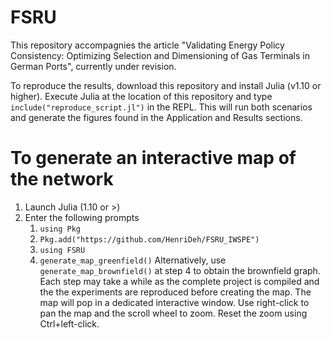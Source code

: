 # FSRU
This repository accompagnies the article "Validating Energy Policy Consistency: Optimizing Selection and Dimensioning of Gas Terminals in German Ports", currently under revision.

To reproduce the results, download this repository and install Julia (v1.10 or higher). Execute Julia at the location of this repository and type `include("reproduce_script.jl")` in the REPL. This will run both scenarios and generate the figures found in the Application and Results sections. 

# To generate an interactive map of the network
1. Launch Julia (1.10 or >)
2. Enter the following prompts
    1. `using Pkg`
    2. `Pkg.add("https://github.com/HenriDeh/FSRU_IWSPE")`
    3. `using FSRU`
    4. `generate_map_greenfield()`
Alternatively, use `generate_map_brownfield()` at step 4 to obtain the brownfield graph. 
Each step may take a while as the complete project is compiled and the the experiments are reproduced before creating the map. The map will pop in a dedicated interactive window. Use right-click to pan the map and the scroll wheel to zoom. Reset the zoom using Ctrl+left-click.